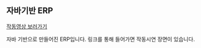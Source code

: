 ## 자바기반 ERP
[작동영상 보러가기](https://www.youtube.com/watch?v=dxs2MYm2VAE)

자바 기반으로 만들어진 ERP입니다. 링크를 통해 들어가면 작동시연 장면이 있습니다.
